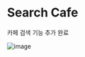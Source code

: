 # Search Cafe
카페 검색 기능 추가 완료

![image](https://github.com/user-attachments/assets/3c45dd07-e9fb-42b4-88b8-8bfc3b80157f)
